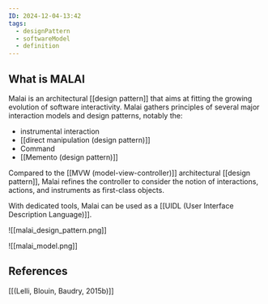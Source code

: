 ```yaml
---
ID: 2024-12-04-13:42
tags:
  - designPattern
  - softwareModel
  - definition
---
```

## What is MALAI

Malai is an architectural [[design pattern]] that aims at fitting the growing evolution of software interactivity. Malai gathers principles of several major interaction models and design patterns, notably the: 
- instrumental interaction
- [[direct manipulation (design pattern)]]
- Command
- [[Memento (design pattern)]]

Compared to the [[MVW (model-view-controller)]] architectural [[design pattern]], Malai refines the controller to consider the notion of interactions, actions, and instruments as first-class objects. 

With dedicated tools, Malai can be used as a [[UIDL (User Interface Description Language)]].

![[malai_design_pattern.png]]

![[malai_model.png]]

## References
[[(Lelli, Blouin, Baudry, 2015b)]]